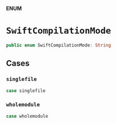 **ENUM**

# `SwiftCompilationMode`

```swift
public enum SwiftCompilationMode: String
```

## Cases
### `singlefile`

```swift
case singlefile
```

### `wholemodule`

```swift
case wholemodule
```
